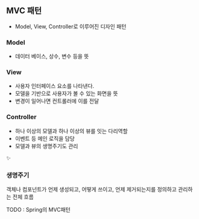 ## MVC 패턴

- Model, View, Controller로 이루어진 디자인 패턴

### Model

- 데이터 베이스, 상수, 변수 등을 뜻

### View

- 사용자 인터페이스 요소를 나타낸다.
- 모델을 기반으로 사용자가 볼 수 있는 화면을 뜻
- 변경이 일어나면 컨트롤러에 이를 전달

### Controller

- 하나 이상의 모델과 하나 이상의 뷰를 잇는 다리역할
- 이벤트 등 메인 로직을 담당
- 모델과 뷰의 생명주기도 관리

<aside>
✨

### 생명주기

객체나 컴포넌트가 언제 생성되고, 어떻게 쓰이고, 언제 제거되는지를 정의하고 관리하는 전체 흐름

</aside>

TODO : Spring의 MVC패턴